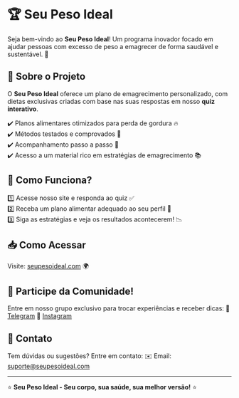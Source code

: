 # 🏆 Seu Peso Ideal

Seja bem-vindo ao **Seu Peso Ideal**! Um programa inovador focado em ajudar pessoas com excesso de peso a emagrecer de forma saudável e sustentável. 💪

## 🎯 Sobre o Projeto
O **Seu Peso Ideal** oferece um plano de emagrecimento personalizado, com dietas exclusivas criadas com base nas suas respostas em nosso **quiz interativo**. 

✔️ Planos alimentares otimizados para perda de gordura 🔥  
✔️ Métodos testados e comprovados 💯  
✔️ Acompanhamento passo a passo 👣  
✔️ Acesso a um material rico em estratégias de emagrecimento 📚  

## 📌 Como Funciona?
1️⃣ Acesse nosso site e responda ao quiz ✅  
2️⃣ Receba um plano alimentar adequado ao seu perfil 🥗  
3️⃣ Siga as estratégias e veja os resultados acontecerem! 📉  

## 📥 Como Acessar
Visite: [seupesoideal.com](https://seupesoideal.com) 🌍

## 📢 Participe da Comunidade!
Entre em nosso grupo exclusivo para trocar experiências e receber dicas:
📌 [Telegram](https://t.me/seupesoideal)
📌 [Instagram](https://instagram.com/seupesoideal)

## 📧 Contato
Tem dúvidas ou sugestões? Entre em contato:
✉️ Email: suporte@seupesoideal.com  

---
⭐ **Seu Peso Ideal - Seu corpo, sua saúde, sua melhor versão!** ⭐

